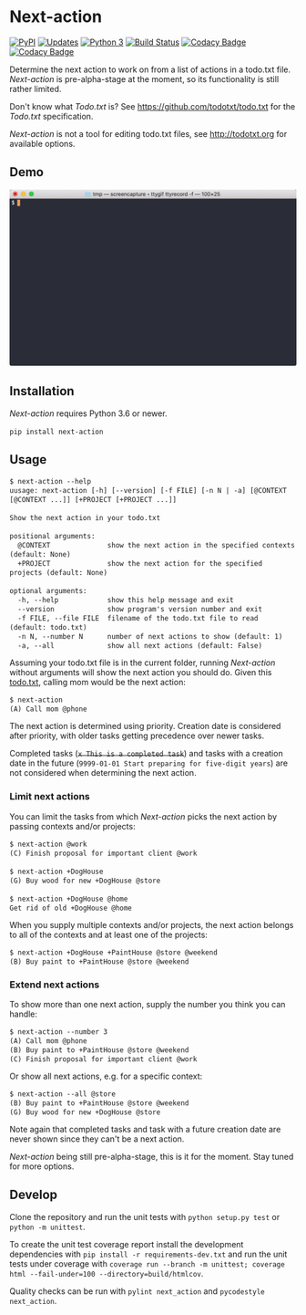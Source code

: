 # Next-action

[![PyPI](https://img.shields.io/pypi/v/next-action.svg)](https://img.shields.io/pypi/v/next-action.svg)
[![Updates](https://pyup.io/repos/github/fniessink/next-action/shield.svg)](https://pyup.io/repos/github/fniessink/next-action/)
[![Python 3](https://pyup.io/repos/github/fniessink/next-action/python-3-shield.svg)](https://pyup.io/repos/github/fniessink/next-action/)
[![Build Status](https://travis-ci.com/fniessink/next-action.svg?branch=master)](https://travis-ci.com/fniessink/next-action)
[![Codacy Badge](https://api.codacy.com/project/badge/Grade/746457c462cd4d9fa23f05424fa932b4)](https://www.codacy.com/app/frank_10/next-action?utm_source=github.com&amp;utm_medium=referral&amp;utm_content=fniessink/next-action&amp;utm_campaign=Badge_Grade)
[![Codacy Badge](https://api.codacy.com/project/badge/Coverage/746457c462cd4d9fa23f05424fa932b4)](https://www.codacy.com/app/frank_10/next-action?utm_source=github.com&utm_medium=referral&utm_content=fniessink/next-action&utm_campaign=Badge_Coverage)

Determine the next action to work on from a list of actions in a todo.txt file. *Next-action* is pre-alpha-stage at the moment, so its functionality is still rather limited.

Don't know what *Todo.txt* is? See <https://github.com/todotxt/todo.txt> for the *Todo.txt* specification.

*Next-action* is not a tool for editing todo.txt files, see <http://todotxt.org> for available options.

## Demo

![gif](demo.gif)

## Installation

*Next-action* requires Python 3.6 or newer.

`pip install next-action`

## Usage

```console
$ next-action --help
uusage: next-action [-h] [--version] [-f FILE] [-n N | -a] [@CONTEXT [@CONTEXT ...]] [+PROJECT [+PROJECT ...]]

Show the next action in your todo.txt

positional arguments:
  @CONTEXT              show the next action in the specified contexts (default: None)
  +PROJECT              show the next action for the specified projects (default: None)

optional arguments:
  -h, --help            show this help message and exit
  --version             show program's version number and exit
  -f FILE, --file FILE  filename of the todo.txt file to read (default: todo.txt)
  -n N, --number N      number of next actions to show (default: 1)
  -a, --all             show all next actions (default: False)
```

Assuming your todo.txt file is in the current folder, running *Next-action* without arguments will show the next action you should do. Given this [todo.txt](todo.txt), calling mom would be the next action:

```console
$ next-action
(A) Call mom @phone
```

The next action is determined using priority. Creation date is considered after priority, with older tasks getting precedence over newer tasks.

Completed tasks (~~`x This is a completed task`~~) and tasks with a creation date in the future (`9999-01-01 Start preparing for five-digit years`) are not considered when determining the next action.

### Limit next actions

You can limit the tasks from which *Next-action* picks the next action by passing contexts and/or projects:

```console
$ next-action @work
(C) Finish proposal for important client @work

$ next-action +DogHouse
(G) Buy wood for new +DogHouse @store

$ next-action +DogHouse @home
Get rid of old +DogHouse @home
```

When you supply multiple contexts and/or projects, the next action belongs to all of the contexts and at least one of the projects:

```console
$ next-action +DogHouse +PaintHouse @store @weekend
(B) Buy paint to +PaintHouse @store @weekend
```

### Extend next actions

To show more than one next action, supply the number you think you can handle:

```console
$ next-action --number 3
(A) Call mom @phone
(B) Buy paint to +PaintHouse @store @weekend
(C) Finish proposal for important client @work
```

Or show all next actions, e.g. for a specific context:

```console
$ next-action --all @store
(B) Buy paint to +PaintHouse @store @weekend
(G) Buy wood for new +DogHouse @store
```

Note again that completed tasks and task with a future creation date are never shown since they can't be a next action.

*Next-action* being still pre-alpha-stage, this is it for the moment. Stay tuned for more options.

## Develop

Clone the repository and run the unit tests with `python setup.py test` or `python -m unittest`.

To create the unit test coverage report install the development dependencies with `pip install -r requirements-dev.txt` and run the unit tests under coverage with `coverage run --branch -m unittest; coverage html --fail-under=100 --directory=build/htmlcov`.

Quality checks can be run with `pylint next_action` and `pycodestyle next_action`.
